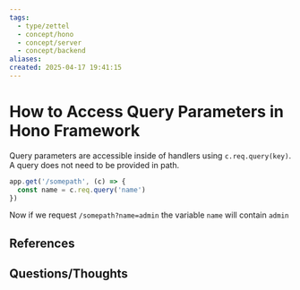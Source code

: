 ```yaml
---
tags:
  - type/zettel
  - concept/hono
  - concept/server
  - concept/backend
aliases: 
created: 2025-04-17 19:41:15
---
```

# How to Access Query Parameters in Hono Framework

Query parameters are accessible inside of handlers using `c.req.query(key)`. A query does not need to be provided in path.

```ts
app.get('/somepath', (c) => {
  const name = c.req.query('name')
})
```

Now if we request `/somepath?name=admin` the variable `name` will contain `admin`

## References


## Questions/Thoughts